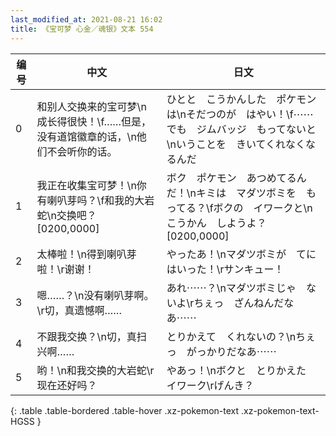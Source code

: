 ```yaml
---
last_modified_at: 2021-08-21 16:02
title: 《宝可梦 心金／魂银》文本 554
---
```

| 编号 | 中文 | 日文 |
| ---- | ---- | ---- |
| 0 | 和别人交换来的宝可梦\n成长得很快！\f……但是，没有道馆徽章的话，\n他们不会听你的话。 | ひとと　こうかんした　ポケモンは\nそだつのが　はやい！\f⋯⋯でも　ジムバッジ　もってないと\nいうことを　きいてくれなくなるんだ |
| 1 | 我正在收集宝可梦！\n你有喇叭芽吗？\f和我的大岩蛇\n交换吧？[0200,0000] | ボク　ポケモン　あつめてるんだ！\nキミは　マダツボミを　もってる？\fボクの　イワークと\nこうかん　しようよ？[0200,0000] |
| 2 | 太棒啦！\n得到喇叭芽啦！\r谢谢！ | やったあ！\nマダツボミが　てにはいった！\rサンキュー！ |
| 3 | 嗯……？\n没有喇叭芽啊。\r切，真遗憾啊…… | あれ⋯⋯？\nマダツボミじゃ　ないよ\rちぇっ　ざんねんだなあ⋯⋯ |
| 4 | 不跟我交换？\n切，真扫兴啊…… | とりかえて　くれないの？\nちぇっ　がっかりだなあ⋯⋯ |
| 5 | 哟！\n和我交换的大岩蛇\r现在还好吗？ | やあっ！\nボクと　とりかえた　イワーク\rげんき？ |
{: .table .table-bordered .table-hover .xz-pokemon-text .xz-pokemon-text-HGSS }